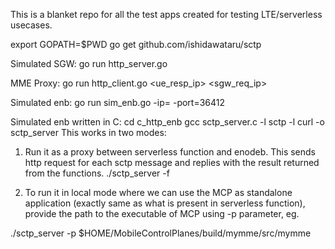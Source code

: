 This is a blanket repo for all the test apps created for testing LTE/serverless usecases.

export GOPATH=$PWD
go get github.com/ishidawataru/sctp

Simulated SGW:
go run http_server.go

MME Proxy:
go run http_client.go <ue_resp_ip> <sgw_req_ip>

Simulated enb:
go run sim_enb.go -ip=<interface ip> -port=36412

Simulated enb written in C:
cd c_http_enb
gcc sctp_server.c -l sctp -l curl -o sctp_server
This works in two modes:
1. Run it as a proxy between serverless function and enodeb. This
sends http request for each sctp message and replies with the result
returned from the functions.
./sctp_server -f

2. To run it in local mode where we can use the MCP as standalone
application (exactly same as what is present in serverless function),
provide the path to the executable of MCP using -p parameter, eg.

./sctp_server -p $HOME/MobileControlPlanes/build/mymme/src/mymme
